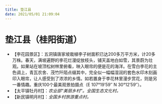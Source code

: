 ```yaml
---
title: 垫江县
date: 2021/05/01 21:09:04
---
```


# 垫江县（桂阳街道）
* 【李花园景区】：五洞镇唐家坡栽植李子树面积已达200多万平方米，计20多万株。春天，满坡遍野的李花烂漫绽放枝头，铺天盖地白如雪，其景蔚为壮观。如果站在坡顶松树林里俯看，映入眼帘的便是花的海洋。在雪白李花的主色调上，青瓦农舍、茂竹阡陌点缀其中，完全似一幅幅湿润的套色水印木刻画印入眼帘，让人感受到了浓浓的乡情。如若置身于李花林里漫步赏花，则是另一番情趣。重庆100个最美观景拍摄点（E 107°19′59″ N 30°12′59″）。
* 【太平镇牡丹村】：*农业部“美丽乡村”。全国生态文化村。*
* 【新民镇明月村】：*全国乡村旅游重点村。*
